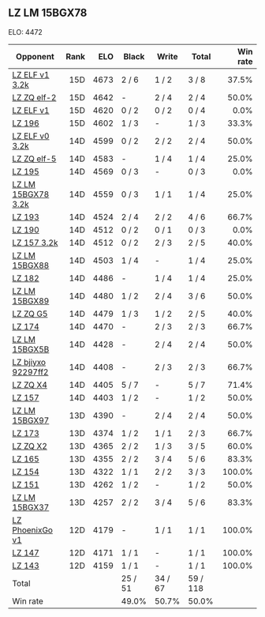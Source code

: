 ## LZ LM 15BGX78 ##

ELO: 4472

Opponent | Rank | ELO | Black | Write | Total | Win rate
---------|-----:|----:|-------|-------|-------|-------:
[LZ ELF v1 3.2k](LZ%20ELF%20v1%203.2k.md) | 15D | 4673 | 2 / 6 | 1 / 2 | 3 / 8 | 37.5%
[LZ ZQ elf-2](LZ%20ZQ%20elf-2.md) | 15D | 4642 | - | 2 / 4 | 2 / 4 | 50.0%
[LZ ELF v1](LZ%20ELF%20v1.md) | 15D | 4620 | 0 / 2 | 0 / 2 | 0 / 4 | 0.0%
[LZ 196](LZ%20196.md) | 15D | 4602 | 1 / 3 | - | 1 / 3 | 33.3%
[LZ ELF v0 3.2k](LZ%20ELF%20v0%203.2k.md) | 14D | 4599 | 0 / 2 | 2 / 2 | 2 / 4 | 50.0%
[LZ ZQ elf-5](LZ%20ZQ%20elf-5.md) | 14D | 4583 | - | 1 / 4 | 1 / 4 | 25.0%
[LZ 195](LZ%20195.md) | 14D | 4569 | 0 / 3 | - | 0 / 3 | 0.0%
[LZ LM 15BGX78 3.2k](LZ%20LM%2015BGX78%203.2k.md) | 14D | 4559 | 0 / 3 | 1 / 1 | 1 / 4 | 25.0%
[LZ 193](LZ%20193.md) | 14D | 4524 | 2 / 4 | 2 / 2 | 4 / 6 | 66.7%
[LZ 190](LZ%20190.md) | 14D | 4512 | 0 / 2 | 0 / 1 | 0 / 3 | 0.0%
[LZ 157 3.2k](LZ%20157%203.2k.md) | 14D | 4512 | 0 / 2 | 2 / 3 | 2 / 5 | 40.0%
[LZ LM 15BGX88](LZ%20LM%2015BGX88.md) | 14D | 4503 | 1 / 4 | - | 1 / 4 | 25.0%
[LZ 182](LZ%20182.md) | 14D | 4486 | - | 1 / 4 | 1 / 4 | 25.0%
[LZ LM 15BGX89](LZ%20LM%2015BGX89.md) | 14D | 4480 | 1 / 2 | 2 / 4 | 3 / 6 | 50.0%
[LZ ZQ G5](LZ%20ZQ%20G5.md) | 14D | 4479 | 1 / 3 | 1 / 2 | 2 / 5 | 40.0%
[LZ 174](LZ%20174.md) | 14D | 4470 | - | 2 / 3 | 2 / 3 | 66.7%
[LZ LM 15BGX5B](LZ%20LM%2015BGX5B.md) | 14D | 4428 | - | 2 / 4 | 2 / 4 | 50.0%
[LZ bjiyxo 92297ff2](LZ%20bjiyxo%2092297ff2.md) | 14D | 4408 | - | 2 / 3 | 2 / 3 | 66.7%
[LZ ZQ X4](LZ%20ZQ%20X4.md) | 14D | 4405 | 5 / 7 | - | 5 / 7 | 71.4%
[LZ 157](LZ%20157.md) | 14D | 4403 | 1 / 2 | - | 1 / 2 | 50.0%
[LZ LM 15BGX97](LZ%20LM%2015BGX97.md) | 13D | 4390 | - | 2 / 4 | 2 / 4 | 50.0%
[LZ 173](LZ%20173.md) | 13D | 4374 | 1 / 2 | 1 / 1 | 2 / 3 | 66.7%
[LZ ZQ X2](LZ%20ZQ%20X2.md) | 13D | 4365 | 2 / 2 | 1 / 3 | 3 / 5 | 60.0%
[LZ 165](LZ%20165.md) | 13D | 4355 | 2 / 2 | 3 / 4 | 5 / 6 | 83.3%
[LZ 154](LZ%20154.md) | 13D | 4322 | 1 / 1 | 2 / 2 | 3 / 3 | 100.0%
[LZ 151](LZ%20151.md) | 13D | 4262 | 1 / 2 | - | 1 / 2 | 50.0%
[LZ LM 15BGX37](LZ%20LM%2015BGX37.md) | 13D | 4257 | 2 / 2 | 3 / 4 | 5 / 6 | 83.3%
[LZ PhoenixGo v1](LZ%20PhoenixGo%20v1.md) | 12D | 4179 | - | 1 / 1 | 1 / 1 | 100.0%
[LZ 147](LZ%20147.md) | 12D | 4171 | 1 / 1 | - | 1 / 1 | 100.0%
[LZ 143](LZ%20143.md) | 12D | 4159 | 1 / 1 | - | 1 / 1 | 100.0%
Total | | | 25 / 51 | 34 / 67 | 59 / 118 | 
Win rate| | | 49.0% | 50.7% | 50.0% | 
